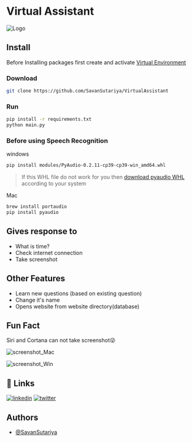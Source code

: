 
# Virtual Assistant


![Logo](https://user-images.githubusercontent.com/59311862/127963661-9c08e525-b22f-4b62-aa7f-aecc330b112b.gif)

    
## Install

Before Installing packages first create and activate [Virtual Environment](https://linktodocumentation)

### Download
```bash
git clone https://github.com/SavanSutariya/VirtualAssistant
```
### Run
```bash
pip install -r requirements.txt
python main.py
```
### Before using Speech Recognition
windows
```bash
pip install modules/PyAudio-0.2.11-cp39-cp39-win_amd64.whl
```
>If this WHL file do not work for you then [download pyaudio WHL](https://www.lfd.uci.edu/~gohlke/pythonlibs/#pyaudio) according to your system

Mac
```bash
brew install portaudio
pip install pyaudio
```

  
## Gives response to

- What is time?
- Check internet connection
- Take screenshot

## Other Features

- Learn new questions (based on existing question)
- Change it's name
- Opens website from website directory(database)

## Fun Fact

Siri and Cortana can not take screenshot😜

![screenshot_Mac](https://user-images.githubusercontent.com/59311862/128371538-57fc1a8e-f4a5-4739-a74e-6a484212567b.png)

![screenshot_Win](https://user-images.githubusercontent.com/59311862/128372864-47bc74bd-4075-4db4-9ea8-dac6dbacb34a.JPG)

## 🔗 Links
[![linkedin](https://img.shields.io/badge/linkedin-0A66C2?style=for-the-badge&logo=linkedin&logoColor=white)](https://www.linkedin.com/in/savan-sutariya-60b819203/)
[![twitter](https://img.shields.io/badge/twitter-1DA1F2?style=for-the-badge&logo=twitter&logoColor=white)](https://twitter.com/savan_sutariya_)

  
## Authors

- [@SavanSutariya](https://www.github.com/SavanSutariya)
  